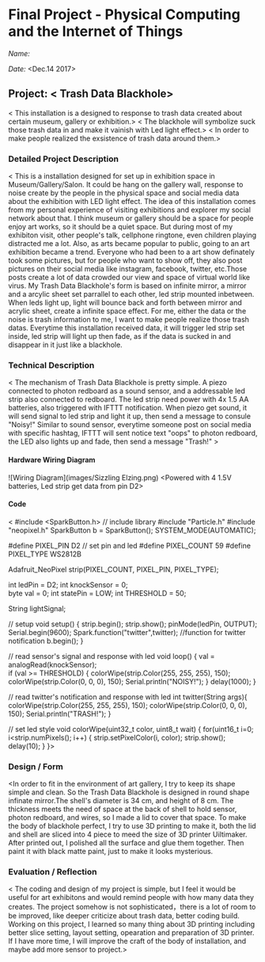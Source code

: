# Final Project - Physical Computing and the Internet of Things

*Name:*  <Trash Data Blackhole>  

*Date:* <Dec.14 2017>

## Project:  < Trash Data Blackhole>

< This installation is a designed to response to trash data created about certain museum, gallery or exhibition.>
< The blackhole will symbolize suck those trash data in and make it vainish with Led light effect.>
< In order to make people realized the exsistence of trash data around them.>

### Detailed Project Description

< This is a installation designed for set up in exhibition space in Museum/Gallery/Salon.
  It could be hang on the gallery wall, response to noise create by the people in the physical space and social media data about the exhibition with LED light effect.
  The idea of this installation comes from my personal experience of visiting exhibitions and explorer my social network about that.
  I think museum or gallery should be a space for people enjoy art works, so it should be a quiet space. But during most of my exhibiton visit, other people's talk, cellphone ringtone, even children playing distracted me a lot. 
  Also, as arts became popular to public, going to an art exhibition became a trend. Everyone who had been to a art show definately took some pictures, but for people who want to show off, they also post pictures on their social media like instagram, facebook, twitter, etc.Those posts create a lot of data crowded our view and space of virtual world like virus.
  My Trash Data Blackhole's form is based on infinite mirror, a mirror and a arcylic sheet set parrallel to each other, led strip mounted inbetween. When leds light up, light will bounce back and forth between mirror and acrylic sheet, create a infinite space effect.
  For me, either the data or the noise is trash information to me, I want to make people realize those trash datas. Everytime this installation received data, it will trigger led strip set inside, led strip will light up then fade, as if the data is sucked in and disappear in it just like a blackhole.
  
### Technical Description

< The mechanism of Trash Data Blackhole is pretty simple. A piezo connected to photon redboard as a sound sensor, and a addressable led strip also connected to redboard. The led strip need power with 4x 1.5 AA batteries, also triggered with IFTTT notification.
When piezo get sound, it will send signal to led strip and light it up, then send a message to consule "Noisy!" 
Similar to sound sensor, everytime someone post on social media with specific hashtag, IFTTT will sent notice text "oops" to photon redboard, the LED also lights up and fade, then send a message "Trash!"  >

#### Hardware Wiring Diagram

![Wiring Diagram](images/Sizzling Elzing.png)
<Powered with 4 1.5V batteries, Led strip get data from pin D2>
<Piezo as shock sensor conected to pin A0>


#### Code

< 
#include <SparkButton.h> // include library
#include "Particle.h"
#include "neopixel.h"
SparkButton b = SparkButton();
SYSTEM_MODE(AUTOMATIC);


#define PIXEL_PIN D2 // set pin and led
#define PIXEL_COUNT 59
#define PIXEL_TYPE WS2812B

Adafruit_NeoPixel strip(PIXEL_COUNT, PIXEL_PIN, PIXEL_TYPE);

int ledPin = D2;
int knockSensor = 0;               
byte val = 0;
int statePin = LOW;
int THRESHOLD = 50;

String lightSignal;

// setup 
void setup() {
  strip.begin();
  strip.show(); 
  pinMode(ledPin, OUTPUT); 
  Serial.begin(9600);
  Spark.function("twitter",twitter); //function for twitter notification
  b.begin();
}

// read sensor's signal and response with led
void loop() {
    val = analogRead(knockSensor);     
  if (val >= THRESHOLD) {
    colorWipe(strip.Color(255, 255, 255), 150); 
    colorWipe(strip.Color(0, 0, 0), 150); 
    Serial.println("NOISY!");
  }
         delay(1000);
  }

  // read twitter's notification and response with led
  int twitter(String args){
    colorWipe(strip.Color(255, 255, 255), 150); 
    colorWipe(strip.Color(0, 0, 0), 150); 
    Serial.println("TRASH!");
  }
      
// set led style
void colorWipe(uint32_t color, uint8_t wait) {
  for(uint16_t i=0; i<strip.numPixels(); i++) {
      strip.setPixelColor(i, color);
      strip.show();
      delay(10);
  }
}>


### Design / Form

<In order to fit in the environment of art gallery, I try to keep its shape simple and clean. So the Trash Data Blackhole is designed in round shape infinate mirror.The shell's diameter is 34 cm, and height of 8 cm. The thickness meets the need of space at the back of shell to hold sensor, photon redboard, and wires, so I made a lid to cover that space.
To make the body of blackhole perfect, I try to use 3D printing to make it, both the lid and shell are sliced into 4 piece to meed the size of 3D printer Uiltimaker. After printed out, I polished all the surface and glue them together. Then paint it with black matte paint, just to make it looks mysterious.

### Evaluation / Reflection

<  The coding and design of my project is simple, but I feel it would be useful for art exhibitons and would remind people with how many data they creates. The project somehow is not sophisticated，there is a lot of room to be improved, like deeper criticize about trash data, better coding build. 
Working on this project, I learned so many thing about 3D printing including better slice setting, layout setting, opearation and preparation of 3D printer. 
If I have more time, I will improve the craft of the body of installation, and maybe add more sensor to project.>
